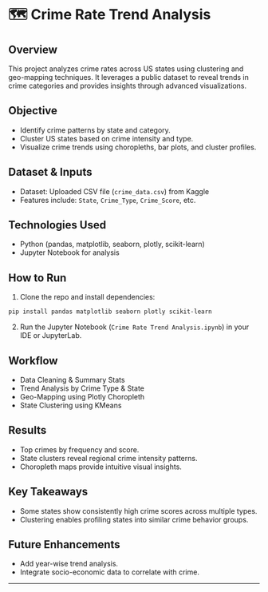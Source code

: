 # 🗺️ Crime Rate Trend Analysis

## Overview
This project analyzes crime rates across US states using clustering and geo-mapping techniques. It leverages a public dataset to reveal trends in crime categories and provides insights through advanced visualizations.

## Objective
- Identify crime patterns by state and category.
- Cluster US states based on crime intensity and type.
- Visualize crime trends using choropleths, bar plots, and cluster profiles.

## Dataset & Inputs
- Dataset: Uploaded CSV file (`crime_data.csv`) from Kaggle
- Features include: `State`, `Crime_Type`, `Crime_Score`, etc.

## Technologies Used
- Python (pandas, matplotlib, seaborn, plotly, scikit-learn)
- Jupyter Notebook for analysis

## How to Run
1. Clone the repo and install dependencies:
```bash
pip install pandas matplotlib seaborn plotly scikit-learn
```

2. Run the Jupyter Notebook (`Crime Rate Trend Analysis.ipynb`) in your IDE or JupyterLab.

## Workflow
- Data Cleaning & Summary Stats
- Trend Analysis by Crime Type & State
- Geo-Mapping using Plotly Choropleth
- State Clustering using KMeans

## Results
- Top crimes by frequency and score.
- State clusters reveal regional crime intensity patterns.
- Choropleth maps provide intuitive visual insights.

## Key Takeaways
- Some states show consistently high crime scores across multiple types.
- Clustering enables profiling states into similar crime behavior groups.

## Future Enhancements
- Add year-wise trend analysis.
- Integrate socio-economic data to correlate with crime.

---
